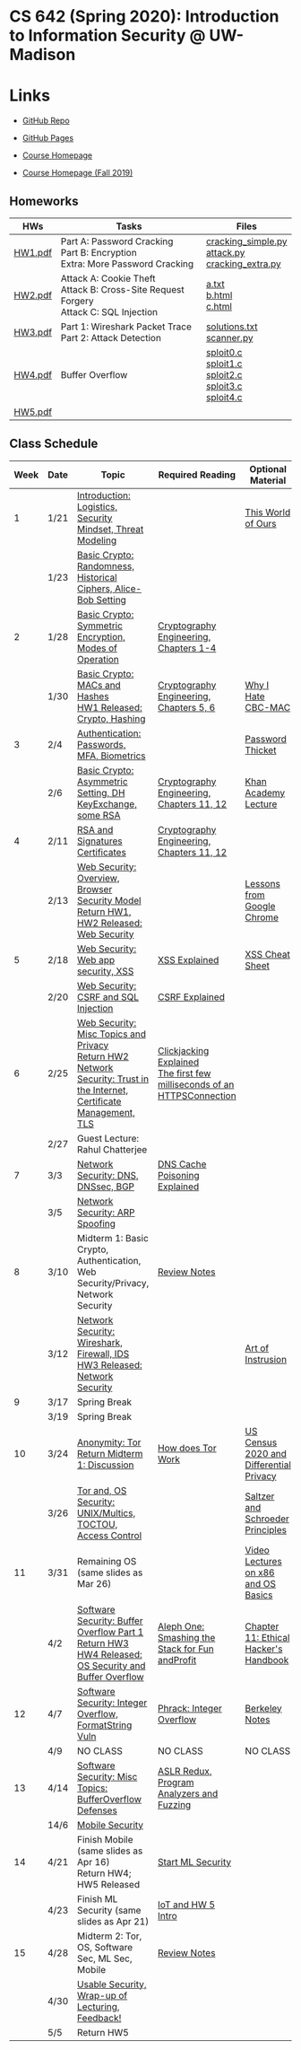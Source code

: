 # CS 642 (Spring 2020): Introduction to Information Security @ UW-Madison

# Links

- [GitHub Repo](https://github.com/ShawnZhong/CS642-Spring-2020)

- [GitHub Pages](https://shawnzhong.github.io/CS642-Spring-2020/)

- [Course Homepage](https://pages.cs.wisc.edu/~earlence/cs642sp20.html)

- [Course Homepage (Fall 2019)](https://canvas.wisc.edu/courses/168496)

 
## Homeworks

| HWs | Tasks | Files | 
| --- | --- | --- | 
| [HW1.pdf](HW1/HW1.pdf) |  Part A: Password Cracking <br> Part B: Encryption <br> Extra: More Password Cracking | [cracking_simple.py](HW1/cracking_simple.py) <br> [attack.py](HW1/attack.py) <br> [cracking_extra.py](HW1/attack.py) |
| [HW2.pdf](HW2/HW2.pdf) | Attack A: Cookie Theft <br> Attack B: Cross-Site Request Forgery <br> Attack C: SQL Injection | [a.txt](HW2/a.txt) <br> [b.html](HW2/b.html) <br> [c.html](HW2/c.html) | 
| [HW3.pdf](HW3/HW3.pdf) | Part 1: Wireshark Packet Trace <br> Part 2: Attack Detection | [solutions.txt](HW3/1_wireshark/solutions.txt) <br> [scanner.py](HW3/2_attack/scanner.py)
| [HW4.pdf](HW4/HW4.pdf) | Buffer Overflow | [sploit0.c](HW4/sploits/sploit0.c) <br> [sploit1.c](HW4/sploits/sploit1.c) <br> [sploit2.c](HW4/sploits/sploit2.c) <br> [sploit3.c](HW4/sploits/sploit3.c) <br> [sploit4.c](HW4/sploits/sploit4.c)
| [HW5.pdf](HW5/HW5.pdf) | 

## Class Schedule

| Week  | Date | Topic | Required Reading | Optional Material|
| --- | --- | --- | --- | --- |
| 1  | 1/21 | [Introduction: Logistics, Security Mindset, Threat Modeling](Slides/cs642-lecture1a-intro.pdf) | | [This World of Ours](https://www.usenix.org/system/files/1401_08-12_mickens.pdf) |
| | 1/23 | [Basic Crypto: Randomness, Historical Ciphers, Alice-Bob Setting](Slides/cs642-lecture-2a-crypto-intro-sp20.pdf) | | |
| 2  | 1/28 | [Basic Crypto: Symmetric Encryption, Modes of Operation](Slides/cs642-lecture-3a-symmetric-encrypt-sp19.pdf) | [Cryptography Engineering, Chapters 1-4](https://onlinelibrary-wiley-com.ezproxy.library.wisc.edu/doi/pdf/10.1002/9781118722367) | |
| | 1/30 | [Basic Crypto: MACs and Hashes <br> HW1 Released: Crypto, Hashing](Slides/cs642-lecture4a-MACHashStart-sp19.pdf) | [Cryptography Engineering, Chapters 5, 6](https://onlinelibrary-wiley-com.ezproxy.library.wisc.edu/doi/pdf/10.1002/9781118722367) | [Why I Hate CBC-MAC](https://blog.cryptographyengineering.com/2013/02/15/why-i-hate-cbc-mac/) |
| 3  |2/4  | [Authentication: Passwords, MFA, Biometrics](Slides/CS642-UserAuthentication.pdf) | | [Password Thicket](http://www.preibusch.de/publications/Bonneau_Preibusch__password_thicket.pdf) |
| |2/6  | [Basic Crypto: Asymmetric Setting, DH KeyExchange, some RSA](Slides/cs642-lecture5a-PKI-sp19.pdf) | [Cryptography Engineering, Chapters 11, 12](https://onlinelibrary-wiley-com.ezproxy.library.wisc.edu/doi/pdf/10.1002/9781118722367) | [Khan Academy Lecture](https://www.khanacademy.org/computing/computer-science/cryptography/modern-crypt/v/the-fundamental-theorem-of-arithmetic-1) |
| 4  | 2/11 | [RSA and Signatures](Slides/CS642-RSA_Signatures.pdf) <br> [Certificates](Slides/cs642-lecture5b-finishPKI-sp19.pdf) | [Cryptography Engineering, Chapters 11, 12](https://onlinelibrary-wiley-com.ezproxy.library.wisc.edu/doi/pdf/10.1002/9781118722367) | |
| | 2/13 | [Web Security: Overview, Browser Security Model <br> Return HW1, HW2 Released: Web Security](Slides/cs642-lecture7a-WebSecurityOverviewBrowserModel-sp19.pdf) | | [Lessons from Google Chrome](http://www.adambarth.com/papers/2009/reis-barth-pizano.pdf) |
| 5  | 2/18 | [Web Security: Web app security, XSS](Slides/cs642-lecture7b-WebAppSec-XSS-sp19.pdf) | [XSS Explained](http://pages.cs.wisc.edu/~rist/642-fall-2014/CSS.pdf) | [XSS Cheat Sheet](https://owasp.org/www-community/xss-filter-evasion-cheatsheet) |
| | 2/20 | [Web Security: CSRF and SQL Injection](Slides/cs642-lecture7b-WebAppSec-XSS-sp19.pdf) | [CSRF Explained](https://owasp.org/www-community/attacks/csrf) | |
| 6  | 2/25 | [Web Security: Misc Topics and Privacy <br> Return HW2](Slides/cs642-lecture7c-WebPrivacy-sp20.pdf) <br> [Network Security: Trust in the Internet, Certificate Management, TLS](Slides/CS642-NetworkSecurity-Certificates.pdf) | [Clickjacking Explained](http://index-of.co.uk/Clickjacking/ijais12-450793.pdf) <br> [The first few milliseconds of an HTTPSConnection](http://www.moserware.com/2009/06/first-few-milliseconds-of-https.html)| |
| | 2/27 | Guest Lecture: Rahul  Chatterjee| | |
| 7  |3/3  | [Network Security: DNS, DNSsec, BGP](Slides/CS642_NetworkSecurity_DNSBGP.pdf) | [DNS Cache Poisoning Explained](http://unixwiz.net/techtips/iguide-kaminsky-dns-vuln.html) | |
| |3/5  | [Network Security: ARP Spoofing](Slides/CS642-NetworkSec-IPARPSpoof.pdf) | | |
| 8  | 3/10 | Midterm 1: Basic Crypto, Authentication, Web Security/Privacy,  Network Security| [Review Notes](Slides/cs642_wi20_midterm1_review.pdf) | |
| | 3/12 | [Network Security: Wireshark, Firewall, IDS <br> HW3 Released: Network Security](Slides/CS642_NetworkSec_WiFiFirewallIDS.pdf) | | [Art of Instrusion](https://repo.zenk-security.com/Magazine%20E-book/Kevin_Mitnick_-_The_Art_of_Intrusion.pdf) |
| 9  | 3/17 | Spring Break| | |
| | 3/19 | Spring Break| | |
| 10 | 3/24 | [Anonymity: Tor <br> Return Midterm 1: Discussion](Slides/CS642_Anonymity.pdf) | [How does Tor Work](https://robertheaton.com/2019/04/06/how-does-tor-work/) | [US Census 2020 and Differential Privacy](https://www.sciencemag.org/news/2019/01/can-set-equations-keep-us-census-data-private) |
| | 3/26 | [Tor and, OS Security: UNIX/Multics, TOCTOU, Access Control](Slides/CS642-OSSec.pdf) | | [Saltzer and Schroeder Principles](https://adam.shostack.org/blog/the-security-principles-of-saltzer-and-schroeder/) |
| 11 | 3/31 | Remaining OS (same slides  as Mar 26) | | [Video Lectures on x86 and OS Basics](https://www.youtube.com/watch?v%3DMODo6C62oCc%26list%3DPLXWSQNiNZS9RChAFurt2MtDkRhE43TCVw) |
| | 4/2  | [Software Security: Buffer Overflow Part 1 <br> Return HW3 <br> HW4 Released: OS Security and Buffer Overflow](Slides/CS642_SoftwareSecurity_StackSmash.pdf)| [Aleph One: Smashing the Stack for Fun andProfit](http://www-inst.eecs.berkeley.edu/~cs161/fa08/papers/stack_smashing.pdf) | [Chapter 11: Ethical Hacker's Handbook](http://pages.cs.wisc.edu/~swift/classes/cs642-sp19/wiki/uploads/Main/ReadingList/gray-hat-hacking.pdf) |
| 12 | 4/7  | [Software Security: Integer Overflow, FormatString Vuln](Slides/cs642-FormatStringIntOverflow.pdf) | [Phrack: Integer Overflow](http://phrack.org/issues/60/10.html) | [Berkeley Notes](http://www-inst.eecs.berkeley.edu/~cs161/fa05/Notes/implflaws.pdf) |
| | 4/9  | NO CLASS | NO CLASS | NO CLASS |
| 13 | 4/14 | [Software Security: Misc Topics: BufferOverflow Defenses](Slides/cs642-lecture8c-BufferOverflowDefenses-sp20.pdf) | [ASLR Redux, Program Analyzers and Fuzzing](Slides/CS642_SoftwareSecurity_FuzzingPgmAnalysis.pdf) | |
| | 14/6 | [Mobile Security](Slides/cs642-MobileSecurity-sp20.pdf) | | |
| 14 | 4/21 | Finish Mobile (same slides as Apr 16)  <br> Return HW4; HW5  Released | [Start ML Security](Slides/CS642-ML_Security.pdf) | |
| | 4/23 | Finish ML Security (same  slides as Apr 21)| [IoT and HW 5 Intro](Slides/CS642-IoTLab.pdf) | |
| 15 | 4/28 | Midterm 2: Tor, OS,  Software Sec, ML Sec, Mobile| [Review Notes](Slides/m2-study.pdf) | |
| | 4/30 | [Usable Security, Wrap-up of Lecturing, Feedback!](Slides/cs642-UsableSec-sp20.pdf) | | |
| | 5/5  | Return HW5  | | |
